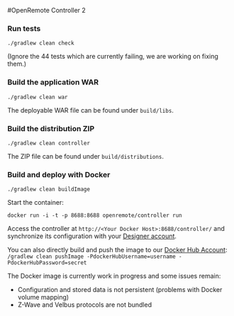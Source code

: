 #OpenRemote Controller 2

### Run tests

`./gradlew clean check`

(Ignore the 44 tests which are currently failing, we are working on fixing them.)

### Build the application WAR

`./gradlew clean war`

The deployable WAR file can be found under `build/libs`. 

### Build the distribution ZIP

`./gradlew clean controller`

The ZIP file can be found under `build/distributions`.

### Build and deploy with Docker

`./gradlew clean buildImage`

Start the container:

`docker run -i -t -p 8688:8688 openremote/controller run`

Access the controller at `http://<Your Docker Host>:8688/controller/` and synchronize its configuration with your [Designer account](http://designer.openremote.com/). 

You can also directly build and push the image to our [Docker Hub Account](https://hub.docker.com/u/openremote/): `/gradlew clean pushImage -PdockerHubUsername=username -PdockerHubPassword=secret`

The Docker image is currently work in progress and some issues remain:

* Configuration and stored data is not persistent (problems with Docker volume mapping)
* Z-Wave and Velbus protocols are not bundled
